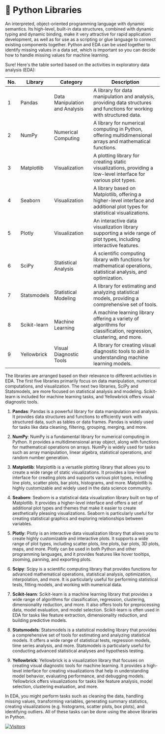 # 🐍 Python Libraries

An interpreted, object-oriented programming language with dynamic semantics. Its high-level, built-in data structures, combined with dynamic typing and dynamic binding, make it very attractive for rapid application development, as well as for use as a scripting or glue language to connect existing components together. Python and EDA can be used together to identify missing values in a data set, which is important so you can decide how to handle missing values for machine learning.

Sure! Here's the table sorted based on the activities in exploratory data analysis (EDA):

| No. | Library   | Category         | Description                                                                                                       |
|-----|-----------|------------------|-------------------------------------------------------------------------------------------------------------------|
| 1   | Pandas    | Data Manipulation and Analysis | A library for data manipulation and analysis, providing data structures and functions for working with structured data. |
| 2   | NumPy     | Numerical Computing | A library for numerical computing in Python, offering multidimensional arrays and mathematical functions. |
| 3   | Matplotlib | Visualization    | A plotting library for creating static visualizations, providing a low-level interface for various plot types. |
| 4   | Seaborn    | Visualization    | A library based on Matplotlib, offering a higher-level interface and additional plot types for statistical visualizations. |
| 5   | Plotly     | Visualization    | An interactive data visualization library supporting a wide range of plot types, including interactive features. |
| 6   | SciPy      | Statistical Analysis | A scientific computing library with functions for mathematical operations, statistical analysis, and optimization. |
| 7   | Statsmodels | Statistical Modeling | A library for estimating and analyzing statistical models, providing a comprehensive set of tools. |
| 8   | Scikit-learn | Machine Learning | A machine learning library offering a variety of algorithms for classification, regression, clustering, and more. |
| 9   | Yellowbrick | Visual Diagnostic Tools | A library for creating visual diagnostic tools to aid in understanding machine learning models. |

The libraries are arranged based on their relevance to different activities in EDA. The first five libraries primarily focus on data manipulation, numerical computations, and visualization. The next two libraries, SciPy and Statsmodels, are more focused on statistical analysis and modeling. Scikit-learn is included for machine learning tasks, and Yellowbrick offers visual diagnostic tools. 

1. **Pandas**: Pandas is a powerful library for data manipulation and analysis. It provides data structures and functions to efficiently work with structured data, such as tables or data frames. Pandas is widely used for tasks like data cleaning, filtering, grouping, merging, and more.

2. **NumPy**: NumPy is a fundamental library for numerical computing in Python. It provides a multidimensional array object, along with functions for mathematical operations on arrays. NumPy is widely used for tasks such as array manipulation, linear algebra, statistical operations, and random number generation.

3. **Matplotlib**: Matplotlib is a versatile plotting library that allows you to create a wide range of static visualizations. It provides a low-level interface for creating plots and supports various plot types, including line plots, scatter plots, bar plots, histograms, and more. Matplotlib is highly customizable and widely used in the data science community.

4. **Seaborn**: Seaborn is a statistical data visualization library built on top of Matplotlib. It provides a higher-level interface and offers a set of additional plot types and themes that make it easier to create aesthetically pleasing visualizations. Seaborn is particularly useful for creating statistical graphics and exploring relationships between variables.

5. **Plotly**: Plotly is an interactive data visualization library that allows you to create highly customizable and interactive plots. It supports a wide range of plot types, including scatter plots, line plots, bar plots, 3D plots, maps, and more. Plotly can be used in both Python and other programming languages, and it provides features like hover tooltips, zooming, panning, and exporting plots.

6. **Scipy**: Scipy is a scientific computing library that provides functions for advanced mathematical operations, statistical analysis, optimization, interpolation, and more. It is particularly useful for performing statistical tests, fitting models, and working with numerical data.

7. **Scikit-learn**: Scikit-learn is a machine learning library that provides a wide range of algorithms for classification, regression, clustering, dimensionality reduction, and more. It also offers tools for preprocessing data, model evaluation, and model selection. Scikit-learn is often used in EDA for tasks like feature extraction, dimensionality reduction, and building predictive models.

8. **Statsmodels**: Statsmodels is a statistical modeling library that provides a comprehensive set of tools for estimating and analyzing statistical models. It offers a wide range of statistical tests, regression models, time series analysis, and more. Statsmodels is particularly useful for conducting advanced statistical analyses and hypothesis testing.

9. **Yellowbrick**: Yellowbrick is a visualization library that focuses on creating visual diagnostic tools for machine learning. It provides a high-level interface for creating visualizations that help in understanding model behavior, evaluating performance, and debugging models. Yellowbrick offers visualizations for tasks like feature analysis, model selection, clustering evaluation, and more.

In EDA, you might perform tasks such as cleaning the data, handling missing values, transforming variables, generating summary statistics, creating visualizations (e.g. histograms, scatter plots, box plots), and identifying outliers. All of these tasks can be done using the above libraries in Python.

[![Visitors](https://api.visitorbadge.io/api/visitors?path=https%3A%2F%2Fgithub.com%2Fdrshahizan\&labelColor=%23697689\&countColor=%23555555\&style=plastic)](https://visitorbadge.io/status?path=https%3A%2F%2Fgithub.com%2Fdrshahizan)
